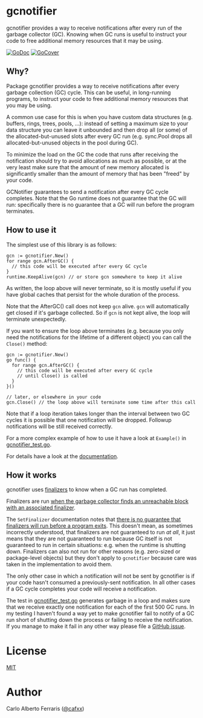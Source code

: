 # gcnotifier

gcnotifier provides a way to receive notifications after every run of the
garbage collector (GC). Knowing when GC runs is useful to instruct your code to
free additional memory resources that it may be using.

[![GoDoc](https://godoc.org/github.com/CAFxX/gcnotifier?status.svg)](http://godoc.org/github.com/CAFxX/gcnotifier)
[![GoCover](http://gocover.io/_badge/github.com/CAFxX/gcnotifier)](http://gocover.io/github.com/CAFxX/gcnotifier)

## Why?
Package gcnotifier provides a way to receive notifications after every
garbage collection (GC) cycle. This can be useful, in long-running programs,
to instruct your code to free additional memory resources that you may be
using.

A common use case for this is when you have custom data structures (e.g.
buffers, rings, trees, pools, ...): instead of setting a maximum size to your
data structure you can leave it unbounded and then drop all (or some) of the
allocated-but-unused slots after every GC run (e.g. sync.Pool drops all
allocated-but-unused objects in the pool during GC).

To minimize the load on the GC the code that runs after receiving the
notification should try to avoid allocations as much as possible, or at the
very least make sure that the amount of new memory allocated is significantly
smaller than the amount of memory that has been "freed" by your code.

GCNotifier guarantees to send a notification after every GC cycle completes.
Note that the Go runtime does not guarantee that the GC will run:
specifically there is no guarantee that a GC will run before the program
terminates.

## How to use it
The simplest use of this library is as follows:

```
gcn := gcnotifier.New()
for range gcn.AfterGC() {
  // this code will be executed after every GC cycle
}
runtime.KeepAlive(gcn) // or store gcn somewhere to keep it alive
```

As written, the loop above will never terminate, so it is mostly useful if
you have global caches that persist for the whole duration of the process.

Note that the AfterGC() call does not keep `gcn` alive. `gcn` will automatically
get closed if it's garbage collected. So if `gcn` is not kept alive, the loop
will terminate unexpectedly. 

If you want to ensure the loop above terminates (e.g. because you only need the
notifications for the lifetime of a different object) you can call the 
`Close()` method:

```
gcn := gcnotifier.New()
go func() {
  for range gcn.AfterGC() {
    // this code will be executed after every GC cycle
    // until Close() is called
  }
}()

// later, or elsewhere in your code
gcn.Close() // the loop above will terminate some time after this call
```

Note that if a loop iteration takes longer than the interval between two GC
cycles it is possible that one notification will be dropped. Followup
notifications will be still received correctly.

For a more complex example of how to use it have a look at `Example()` in
[gcnotifier_test.go](gcnotifier_test.go). 

For details have a look at the
[documentation](https://godoc.org/github.com/CAFxX/gcnotifier).

## How it works
gcnotifier uses [finalizers][SetFinalizer] to know when a GC run has completed.

Finalizers are run [when the garbage collector finds an unreachable block with
an associated finalizer][SetFinalizer].

The `SetFinalizer` documentation notes that [there is no guarantee that
finalizers will run before a program exits][SetFinalizer]. This doesn't mean, as
sometimes incorrectly understood, that finalizers are not guaranteed to run *at
all*, it just means that they are not guaranteed to run because GC itself is not
guaranteed to run in certain situations: e.g. when the runtime is shutting down.
Finalizers can also not run for other reasons (e.g. zero-sized or
package-level objects) but they don't apply to `gcnotifier` because care was
taken in the implementation to avoid them.

The only other case in which a notification will not be sent by gcnotifier is if
your code hasn't consumed a previously-sent notification. In all other cases if
a GC cycle completes your code will receive a notification.

The test in [gcnotifier_test.go](gcnotifier_test.go) generates garbage in a loop
and makes sure that we receive exactly one notification for each of the first
500 GC runs. In my testing I haven't found a way yet to make gcnotifier fail to
notify of a GC run short of shutting down the process or failing to receive the
notification. If you manage to make it fail in any other way please file a
[GitHub issue](https://github.com/CAFxX/gcnotifier/issues/new).

# License
[MIT](LICENSE)

# Author
Carlo Alberto Ferraris ([@cafxx](https://twitter.com/cafxx))


[SetFinalizer]: https://golang.org/pkg/runtime/#SetFinalizer
